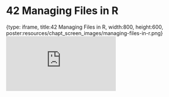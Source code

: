# 42 Managing Files in R
 
{type: iframe, title:42 Managing Files in R, width:800, height:600, poster:resources/chapt_screen_images/managing-files-in-r.png}
![](https://datatrail-jhu.github.io/DataTrail/no_toc/managing-files-in-r.html)
 

 
